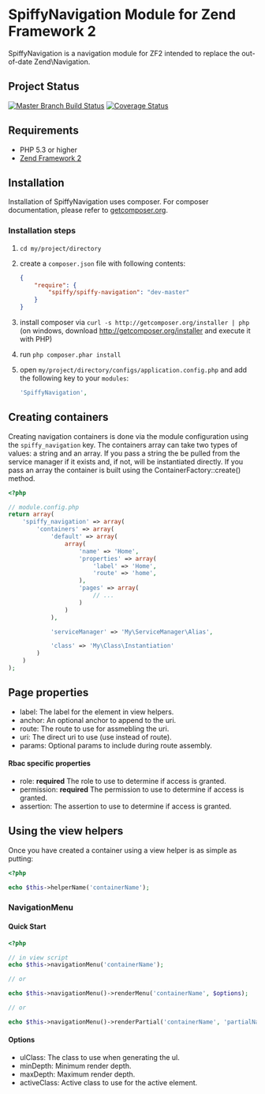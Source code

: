 # SpiffyNavigation Module for Zend Framework 2

SpiffyNavigation is a navigation module for ZF2 intended to replace the out-of-date Zend\Navigation.

## Project Status
[![Master Branch Build Status](https://secure.travis-ci.org/spiffyjr/spiffy-navigation.png?branch=master)](http://travis-ci.org/spiffyjr/spiffy-navigation)
[![Coverage Status](https://coveralls.io/repos/spiffyjr/spiffy-navigation/badge.png?branch=master)](https://coveralls.io/r/spiffyjr/spiffy-navigation?branch=master)


## Requirements
 - PHP 5.3 or higher
 - [Zend Framework 2](http://www.github.com/zendframework/zf2)

## Installation

Installation of SpiffyNavigation uses composer. For composer documentation, please refer to
[getcomposer.org](http://getcomposer.org/).

### Installation steps

  1. `cd my/project/directory`
  2. create a `composer.json` file with following contents:

     ```json
     {
         "require": {
             "spiffy/spiffy-navigation": "dev-master"
         }
     }
     ```
  3. install composer via `curl -s http://getcomposer.org/installer | php` (on windows, download
     http://getcomposer.org/installer and execute it with PHP)
  4. run `php composer.phar install`
  5. open `my/project/directory/configs/application.config.php` and add the following key to your `modules`:

     ```php
     'SpiffyNavigation',
     ```

## Creating containers

Creating navigation containers is done via the module configuration using the `spiffy_navigation` key. The containers
array can take two types of values: a string and an array. If you pass a string the be pulled from the service manager
if it exists and, if not, will be instantiated directly. If you pass an array the container is built using the
ContainerFactory::create() method.

```php
<?php

// module.config.php
return array(
    'spiffy_navigation' => array(
        'containers' => array(
            'default' => array(
                array(
                    'name' => 'Home',
                    'properties' => array(
                        'label' => 'Home',
                        'route' => 'home',
                    ),
                    'pages' => array(
                        // ...
                    )
                )
            ),

            'serviceManager' => 'My\ServiceManager\Alias',

            'class' => 'My\Class\Instantiation'
        )
    )
);
```

## Page properties

* label: The label for the element in view helpers.
* anchor: An optional anchor to append to the uri.
* route: The route to use for assmebling the uri.
* uri: The direct uri to use (use instead of route).
* params: Optional params to include during route assembly.

#### Rbac specific properties

* role: **required** The role to use to determine if access is granted.
* permission: **required** The permission to use to determine if access is granted.
* assertion: The assertion to use to determine if access is granted.

## Using the view helpers

Once you have created a container using a view helper is as simple as putting:

```php
<?php

echo $this->helperName('containerName');
```

### NavigationMenu

#### Quick Start
```php
<?php

// in view script
echo $this->navigationMenu('containerName');

// or

echo $this->navigationMenu()->renderMenu('containerName', $options);

// or

echo $this->navigationMenu()->renderPartial('containerName', 'partialName');
```

#### Options

* ulClass: The class to use when generating the ul.
* minDepth: Minimum render depth.
* maxDepth: Maximum render depth.
* activeClass: Active class to use for the active element.
